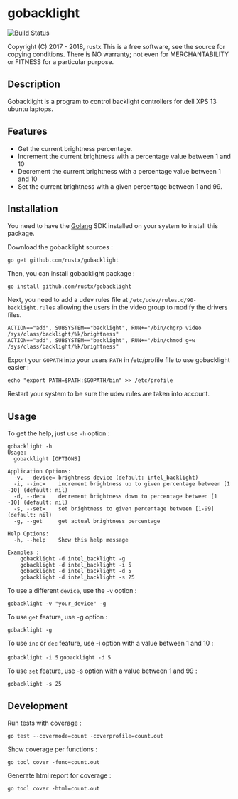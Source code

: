 # gobacklight

[![Build Status](https://travis-ci.org/rustx/gobacklight.svg?branch=master)](https://travis-ci.org/rustx/gobacklight)

Copyright (C) 2017 - 2018, rustx
This is a free software, see the source for copying conditions. There is NO warranty; not even 
for MERCHANTABILITY or FITNESS for a particular purpose.

## Description

Gobacklight is a program to control backlight controllers for dell XPS 13 ubuntu laptops.

## Features

* Get the current brightness percentage.
* Increment the current brightness with a percentage value between 1 and 10
* Decrement the current brightness with a percentage value between 1 and 10 
* Set the current brightness with a given percentage between 1 and 99.

## Installation

You need to have the [Golang](https://golang.org/doc/install) SDK installed on your system to install this package.

Download the gobacklight sources :

```go get github.com/rustx/gobacklight```

Then, you can install gobacklight package :

```go install github.com/rustx/gobacklight```

Next, you need to add a udev rules file at `/etc/udev/rules.d/90-backlight.rules` allowing the users in the video group to modify the drivers files.

```
ACTION=="add", SUBSYSTEM=="backlight", RUN+="/bin/chgrp video /sys/class/backlight/%k/brightness"
ACTION=="add", SUBSYSTEM=="backlight", RUN+="/bin/chmod g+w /sys/class/backlight/%k/brightness"
```

Export your `GOPATH` into your users `PATH` in /etc/profile file to use gobacklight easier :

`echo "export PATH=$PATH:$GOPATH/bin" >> /etc/profile`

Restart your system to be sure the udev rules are taken into account.

## Usage

To get the help, just use `-h` option :

```
gobacklight -h
Usage:
  gobacklight [OPTIONS]

Application Options:
  -v, --device= brightness device (default: intel_backlight)
  -i, --inc=    increment brightness up to given percentage between [1 -10] (default: nil)
  -d, --dec=    decrement brightness down to percentage between [1 -10] (default: nil)
  -s, --set=    set brightness to given percentage between [1-99] (default: nil)
  -g, --get     get actual brightness percentage

Help Options:
  -h, --help    Show this help message

Examples :
	gobacklight -d intel_backlight -g
	gobacklight -d intel_backlight -i 5
	gobacklight -d intel_backlight -d 5
	gobacklight -d intel_backlight -s 25
```

To use a different `device`, use the `-v` option :

```gobacklight -v "your_device" -g```

To use `get` feature, use -g option :

```gobacklight -g```

To use `inc` or `dec` feature, use -i option with a value between 1 and 10 :

```gobacklight -i 5```
```gobacklight -d 5```

To use `set` feature, use -s option with a value between 1 and 99 :

```gobacklight -s 25```

## Development 

Run tests with coverage :

```
go test --covermode=count -coverprofile=count.out
```

Show coverage per functions :

```
go tool cover -func=count.out
```

Generate html report for coverage :

```
go tool cover -html=count.out
```

